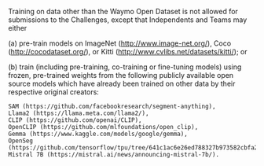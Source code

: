 Training on data other than the Waymo Open Dataset is not allowed for submissions to the Challenges, except that Independents and Teams may either 

(a) pre-train models on ImageNet (http://www.image-net.org/), Coco (http://cocodataset.org/), or Kitti (http://www.cvlibs.net/datasets/kitti/); or 

(b) train (including pre-training, co-training or fine-tuning models) using frozen, pre-trained weights from the following publicly available open 
source models which have already been trained on other data by their respective original creators: 

	SAM (https://github.com/facebookresearch/segment-anything), 
	Llama2 (https://llama.meta.com/llama2/), 
	CLIP (https://github.com/openai/CLIP), 
	OpenCLIP (https://github.com/mlfoundations/open_clip), 
	Gemma (https://www.kaggle.com/models/google/gemma), 
	OpenSeg (https://github.com/tensorflow/tpu/tree/641c1ac6e26ed788327b973582cbfa297d7d31e7/models/official/detection/projects/openseg), 
	Mistral 7B (https://mistral.ai/news/announcing-mistral-7b/).
